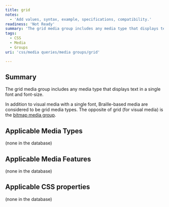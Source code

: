 ```yaml
---
title: grid
notes:
  - 'Add values, syntax, example, specifications, compatibility.'
readiness: 'Not Ready'
summary: 'The grid media group includes any media type that displays text in a single font and font-size.'
tags:
  - CSS
  - Media
  - Groups
uri: 'css/media queries/media groups/grid'

---
```

## <span>Summary</span>

The grid media group includes any media type that displays text in a single font and font-size.

In addition to visual media with a single font, Braille-based media are considered to be grid media types. The opposite of grid (for visual media) is the [bitmap media group](/css/media_queries/media_groups/bitmap).

## <span>Applicable Media Types</span>

(none in the database)

## <span>Applicable Media Features</span>

(none in the database)

## <span>Applicable CSS properties</span>

(none in the database)